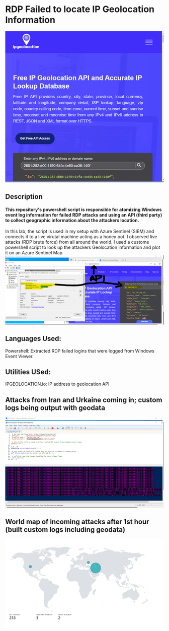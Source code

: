 # RDP Failed to locate IP Geolocation Information
![Sentinal_Lab_Image_1](https://github.com/kleeloy/Azure-Sentinal-Lab/blob/main/Diagrams/ipgeolocation.png)

## Description
#### This repository's powershell script is responsible for atomizing Windows event log information for failed RDP attacks and using an API (third party) to collect geographic information about the attackers location.


In this lab, the script is used in my setup with Azure Sentinel (SIEM) and connects it to a live virutal machine acting as a honey pot. I observed live attacks (RDP brute force) from all around the world. I used a custome powershell script to look up the attackers Geolocation information and plot it on an Azure Sentinel Map.
![Sentinal_Lab_Image_2](https://github.com/kleeloy/Azure-Sentinal-Lab/blob/main/Diagrams/sentinal%20part1.png)

## Languages Used:
Powershell: Extracted RDP failed logins that were logged from Windows Event Viewer.

## Utilities USed:
IPGEOLOCATION.io: IP address to geolocation API

## Attacks from Iran and Urkaine coming in; custom logs being output with geodata
![Sentinal_Lab_Image_4](https://github.com/kleeloy/Azure-Sentinal-Lab/blob/main/Diagrams/plotting%20senntinial%20lab.png)

## World map of incoming attacks after 1st hour (built custom logs including geodata)
![Sentinal_Lab_Image_5](https://github.com/kleeloy/Azure-Sentinal-Lab/blob/main/Diagrams/Sennital%20lab%2010%20minutes%20after%20exposed%20RDP.png)


